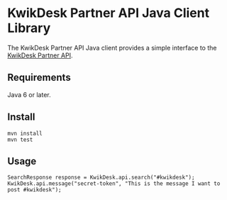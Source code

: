 # KwikDesk Partner API Java Client Library

The KwikDesk Partner API Java client provides a simple interface to the [KwikDesk Partner API](https://partners.kwikdesk.com).

## Requirements

Java 6 or later.

## Install

	mvn install
	mvn test

## Usage

	SearchResponse response = KwikDesk.api.search("#kwikdesk");
	KwikDesk.api.message("secret-token", "This is the message I want to post #kwikdesk");
